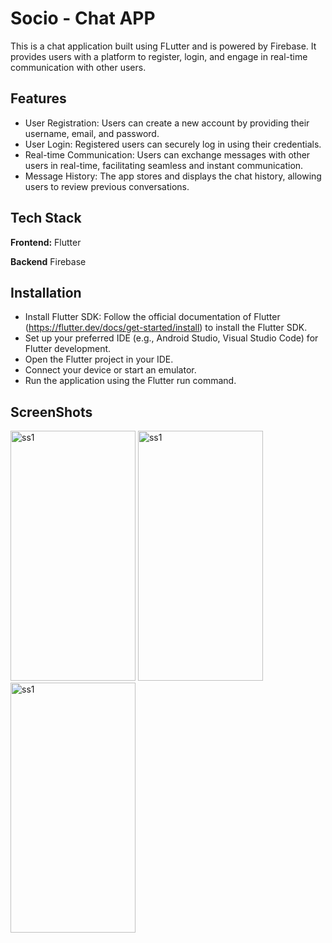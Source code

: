 
# Socio - Chat APP

This is a chat application built using FLutter and is powered by Firebase. It provides users with a platform to register, login, and engage in real-time communication with other users.
## Features

- User Registration: Users can create a new account by providing their username, email, and password.
- User Login: Registered users can securely log in using their credentials.
- Real-time Communication: Users can exchange messages with other users in real-time, facilitating seamless and instant communication.
- Message History: The app stores and displays the chat history, allowing users to review previous conversations.



## Tech Stack

**Frontend:** Flutter

**Backend** Firebase


## Installation


- Install Flutter SDK: Follow the official documentation of Flutter (https://flutter.dev/docs/get-started/install) to install the Flutter SDK.
- Set up your preferred IDE (e.g., Android Studio, Visual Studio Code) for Flutter development.
- Open the Flutter project in your IDE.
- Connect your device or start an emulator.
- Run the application using the Flutter run command.
    
## ScreenShots

<div>
<img src="https://github.com/ZeelParekh10/Socio_ChatAPP/assets/90596719/462254ae-6bf5-4162-a20c-017fa4e46ca1" alt="ss1" width="200" height="400">
<img src="https://github.com/ZeelParekh10/Socio_ChatAPP/assets/90596719/fc17d124-a420-479c-af96-05410ba7cbb0" alt="ss1" width="200" height="400">
<img src="https://github.com/ZeelParekh10/Socio_ChatAPP/assets/90596719/7505d742-83a2-4d83-80c4-d94ecc271b98" alt="ss1" width="200" height="400">
<div />




